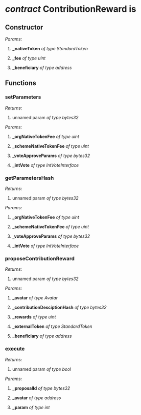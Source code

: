 
# *contract* ContributionReward is  


## Constructor

*Params:*

 1. **_nativeToken** *of type StandardToken*

 2. **_fee** *of type uint*

 3. **_beneficiary** *of type address*




## Functions


###  setParameters

*Returns:*

 1. unnamed param *of type bytes32*


*Params:*

 1. **_orgNativeTokenFee** *of type uint*

 2. **_schemeNativeTokenFee** *of type uint*

 3. **_voteApproveParams** *of type bytes32*

 4. **_intVote** *of type IntVoteInterface*




###  getParametersHash

*Returns:*

 1. unnamed param *of type bytes32*


*Params:*

 1. **_orgNativeTokenFee** *of type uint*

 2. **_schemeNativeTokenFee** *of type uint*

 3. **_voteApproveParams** *of type bytes32*

 4. **_intVote** *of type IntVoteInterface*




###  proposeContributionReward

*Returns:*

 1. unnamed param *of type bytes32*


*Params:*

 1. **_avatar** *of type Avatar*

 2. **_contributionDesciptionHash** *of type bytes32*

 3. **_rewards** *of type uint*

 4. **_externalToken** *of type StandardToken*

 5. **_beneficiary** *of type address*




###  execute

*Returns:*

 1. unnamed param *of type bool*


*Params:*

 1. **_proposalId** *of type bytes32*

 2. **_avatar** *of type address*

 3. **_param** *of type int*



